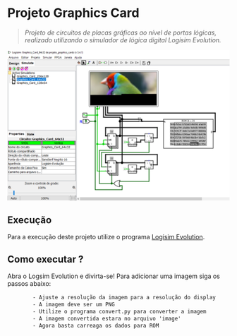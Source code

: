 # Projeto Graphics Card 

<blockquote>
<p><em>Projeto de circuitos de placas gráficas ao nível de portas lógicas, realizado utilizando o simulador de lógica digital Logisim Evolution.</em></p>
</blockquote>  

<p align="center">
    <img src="print-screen.png" width=700>
</p>

## Execução
Para a execução deste projeto utilize o programa <a href="https://github.com/reds-heig/logisim-evolution">Logisim Evolution</a>.

## Como executar ?
Abra o Logsim Evolution e divirta-se! Para adicionar uma imagem siga os passos abaixo:

```
        - Ajuste a resolução da imagem para a resolução do display
        - A imagem deve ser um PNG
        - Utilize o programa convert.py para converter a imagem
        - A imagem convertida estara no arquivo 'image'
        - Agora basta carreaga os dados para ROM
```
